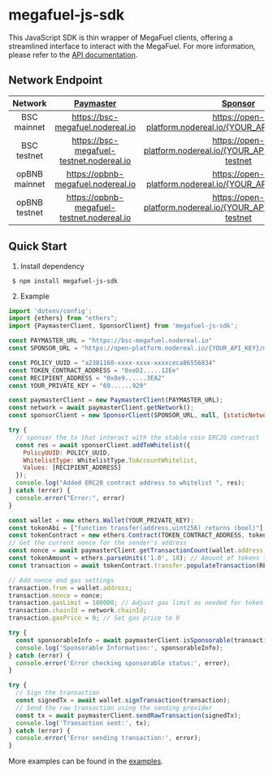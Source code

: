 # megafuel-js-sdk

This JavaScript SDK is thin wrapper of MegaFuel clients, offering a streamlined interface to interact with the MegaFuel. For more information, please refer to the [API documentation](https://docs.nodereal.io/docs/megafuel-api).

## Network Endpoint

|    Network    |        [Paymaster]( https://docs.nodereal.io/reference/pm-issponsorable)        |                [Sponsor](https://docs.nodereal.io/reference/pm-addtowhitelist)                 |
|:-------------:|:-------------------------------------------------------------------------------:|:----------------------------------------------------------------------------------------------:|
|  BSC mainnet  |                        https://bsc-megafuel.nodereal.io                         |                   https://open-platform.nodereal.io/{YOUR_API_KEY}/megafuel                    |
|  BSC testnet  |                    https://bsc-megafuel-testnet.nodereal.io                     |               https://open-platform.nodereal.io/{YOUR_API_KEY}/megafuel-testnet                |
| opBNB mainnet |                       https://opbnb-megafuel.nodereal.io                        |                   https://open-platform.nodereal.io/{YOUR_API_KEY}/megafuel                    |
| opBNB testnet |                   https://opbnb-megafuel-testnet.nodereal.io                    |               https://open-platform.nodereal.io/{YOUR_API_KEY}/megafuel-testnet                |

## Quick Start
1. Install dependency

```shell
 $ npm install megafuel-js-sdk
 ```

2. Example
```js
import 'dotenv/config';
import {ethers} from "ethers";
import {PaymasterClient, SponsorClient} from 'megafuel-js-sdk';

const PAYMASTER_URL = "https://bsc-megafuel.nodereal.io"
const SPONSOR_URL = "https://open-platform.nodereal.io/{YOUR_API_KEY}/megafuel"

const POLICY_UUID = "a2381160-xxxx-xxxx-xxxxceca86556834"
const TOKEN_CONTRACT_ADDRESS = "0xeD2.....12Ee"
const RECIPIENT_ADDRESS = "0x8e9......3EA2"
const YOUR_PRIVATE_KEY = "69......929"

const paymasterClient = new PaymasterClient(PAYMASTER_URL);
const network = await paymasterClient.getNetwork();
const sponsorClient = new SponsorClient(SPONSOR_URL, null, {staticNetwork: ethers.Network.from(Number(network.chainId))});

try {
  // sponsor the tx that interact with the stable coin ERC20 contract
  const res = await sponsorClient.addToWhitelist({
    PolicyUUID: POLICY_UUID,
    WhitelistType: WhitelistType.ToAccountWhitelist,
    Values: [RECIPIENT_ADDRESS]
  });
  console.log("Added ERC20 contract address to whitelist ", res);
} catch (error) {
  console.error("Error:", error)
}

const wallet = new ethers.Wallet(YOUR_PRIVATE_KEY);
const tokenAbi = ["function transfer(address,uint256) returns (bool)"]; // ERC20 token ABI (only including the transfer function)
const tokenContract = new ethers.Contract(TOKEN_CONTRACT_ADDRESS, tokenAbi, wallet); // Create contract instance
// Get the current nonce for the sender's address
const nonce = await paymasterClient.getTransactionCount(wallet.address, 'pending');
const tokenAmount = ethers.parseUnits('1.0', 18); // Amount of tokens to send (adjust decimals as needed)
const transaction = await tokenContract.transfer.populateTransaction(RECIPIENT_ADDRESS, tokenAmount);

// Add nonce and gas settings
transaction.from = wallet.address;
transaction.nonce = nonce;
transaction.gasLimit = 100000; // Adjust gas limit as needed for token transfers
transaction.chainId = network.chainId;
transaction.gasPrice = 0; // Set gas price to 0

try {
  const sponsorableInfo = await paymasterClient.isSponsorable(transaction);
  console.log('Sponsorable Information:', sponsorableInfo);
} catch (error) {
  console.error('Error checking sponsorable status:', error);
}

try {
  // Sign the transaction
  const signedTx = await wallet.signTransaction(transaction);
  // Send the raw transaction using the sending provider
  const tx = await paymasterClient.sendRawTransaction(signedTx);
  console.log('Transaction sent:', tx);
} catch (error) {
  console.error('Error sending transaction:', error);
}
```

More examples can be found in the [examples](https://github.com/node-real/megafuel-client-example).

